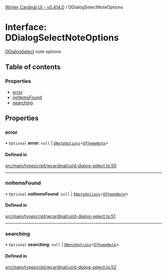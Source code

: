 [Winter Cardinal UI - v0.414.0](../index.md) / DDialogSelectNoteOptions

# Interface: DDialogSelectNoteOptions

[DDialogSelect](../classes/DDialogSelect.md) note options.

## Table of contents

### Properties

- [error](DDialogSelectNoteOptions.md#error)
- [noItemsFound](DDialogSelectNoteOptions.md#noitemsfound)
- [searching](DDialogSelectNoteOptions.md#searching)

## Properties

### error

• `Optional` **error**: ``null`` \| [`DNoteOptions`](DNoteOptions.md)\<[`DThemeNote`](DThemeNote.md)\>

#### Defined in

[src/main/typescript/wcardinal/ui/d-dialog-select.ts:50](https://github.com/winter-cardinal/winter-cardinal-ui/blob/v0.414.0/src/main/typescript/wcardinal/ui/d-dialog-select.ts#L50)

___

### noItemsFound

• `Optional` **noItemsFound**: ``null`` \| [`DNoteOptions`](DNoteOptions.md)\<[`DThemeNote`](DThemeNote.md)\>

#### Defined in

[src/main/typescript/wcardinal/ui/d-dialog-select.ts:51](https://github.com/winter-cardinal/winter-cardinal-ui/blob/v0.414.0/src/main/typescript/wcardinal/ui/d-dialog-select.ts#L51)

___

### searching

• `Optional` **searching**: ``null`` \| [`DNoteOptions`](DNoteOptions.md)\<[`DThemeNote`](DThemeNote.md)\>

#### Defined in

[src/main/typescript/wcardinal/ui/d-dialog-select.ts:52](https://github.com/winter-cardinal/winter-cardinal-ui/blob/v0.414.0/src/main/typescript/wcardinal/ui/d-dialog-select.ts#L52)

